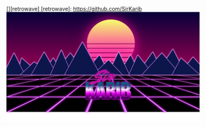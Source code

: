 [<img align="left" alt="R E T R O W A V E" src="img/retrowave.svg" />][retrowave]
[retrowave]: https://github.com/SirKarib
